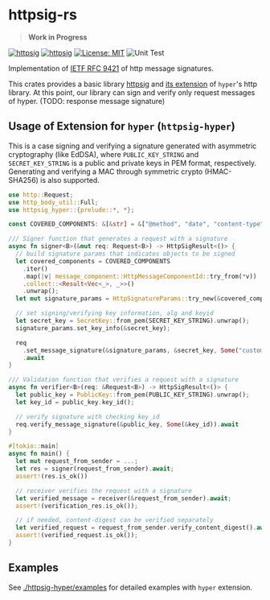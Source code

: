# httpsig-rs

> **Work in Progress**

[![httpsig](https://img.shields.io/crates/v/httpsig.svg)](https://crates.io/crates/httpsig)
[![httpsig](https://docs.rs/httpsig/badge.svg)](https://docs.rs/httpsig)
[![License: MIT](https://img.shields.io/badge/License-MIT-blue.svg)](LICENSE)
![Unit Test](https://github.com/junkurihara/httpsig-rs/actions/workflows/ci.yml/badge.svg)

Implementation of [IETF RFC 9421](https://datatracker.ietf.org/doc/html/rfc9421) of http message signatures.

This crates provides a basic library [httpsig](./httpsig) and [its extension](./httpsig-hyper/) of `hyper`'s http library. At this point, our library can sign and verify only request messages of hyper. (TODO: response message signature)

## Usage of Extension for `hyper` (`httpsig-hyper`)

This is a case signing and verifying a signature generated with asymmetric cryptography (like EdDSA), where `PUBLIC_KEY_STRING` and `SECRET_KEY_STRING` is a public and private keys in PEM format, respectively. Generating and verifying a MAC through symmetric crypto (HMAC-SHA256) is also supported.

```rust
use http::Request;
use http_body_util::Full;
use httpsig_hyper::{prelude::*, *};

const COVERED_COMPONENTS: &[&str] = &["@method", "date", "content-type", "content-digest"];

/// Signer function that generates a request with a signature
async fn signer<B>(&mut req: Request<B>) -> HttpSigResult<()> {
  // build signature params that indicates objects to be signed
  let covered_components = COVERED_COMPONENTS
    .iter()
    .map(|v| message_component::HttpMessageComponentId::try_from(*v))
    .collect::<Result<Vec<_>, _>>()
    .unwrap();
  let mut signature_params = HttpSignatureParams::try_new(&covered_components).unwrap();

  // set signing/verifying key information, alg and keyid
  let secret_key = SecretKey::from_pem(SECRET_KEY_STRING).unwrap();
  signature_params.set_key_info(&secret_key);

  req
    .set_message_signature(&signature_params, &secret_key, Some("custom_sig_name"))
    .await
}

/// Validation function that verifies a request with a signature
async fn verifier<B>(req: &Request<B>) -> HttpSigResult<()> {
  let public_key = PublicKey::from_pem(PUBLIC_KEY_STRING).unwrap();
  let key_id = public_key.key_id();

  // verify signature with checking key_id
  req.verify_message_signature(&public_key, Some(&key_id)).await
}

#[tokio::main]
async fn main() {
  let mut request_from_sender = ...;
  let res = signer(request_from_sender).await;
  assert!(res.is_ok())

  // receiver verifies the request with a signature
  let verified_message = receiver(&request_from_sender).await;
  assert!(verification_res.is_ok());

  // if needed, content-digest can be verified separately
  let verified_request = request_from_sender.verify_content_digest().await;
  assert!(verified_request.is_ok());
}

```

## Examples

See [./httpsig-hyper/examples](./httpsig-hyper/examples/) for detailed examples with `hyper` extension.
